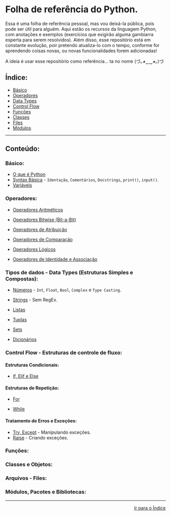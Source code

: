 # Folha de referência do Python.

Essa é uma folha de referência pessoal, mas vou deixá-la pública, pois pode ser útil para alguém. Aqui estão os recursos da linguagem Python, com anotações e exemplos (exercícios que exigirão alguma gambiarra esperta para serem resolvidos). Além disso, esse repositório está em constante evolução, poir pretendo atualiza-lo com o tempo, conforme for aprendendo coisas novas, ou novas funcionalidades forem adicionadas!

A ideia é usar esse repositório como referência... ta no nome (づ｡◕‿‿◕｡)づ

## Índice:

- [Básico](https://github.com/marcoshsq/Python_Reference_sheet#b%C3%A1sico)
- [Operadores](https://github.com/marcoshsq/Python_Reference_sheet#operadores)
- [Data Types](https://github.com/marcoshsq/Python_Reference_sheet#tipos-de-dados---data-types-estruturas-simples-e-compostas)
- [Control Flow](https://github.com/marcoshsq/Python_Reference_sheet#control-flow---estruturas-de-controle-de-fluxo)
- [Funções](https://github.com/marcoshsq/Python_Reference_sheet#fun%C3%A7%C3%B5es)
- [Classes](https://github.com/marcoshsq/Python_Reference_sheet#classes-e-objetos)
- [Files](https://github.com/marcoshsq/Python_Reference_sheet#arquivos---files)
- [Módulos](https://github.com/marcoshsq/Python_Reference_sheet#m%C3%B3dulos-pacotes-e-bibliotecas)

---

## Conteúdo:

### Básico:

- [O que é Python]()
- [Syntax Básica]() - ``Identação``, ``Comentários``, ``Docstrings``, ``print()``, ``input()``. 
- [Variáveis]()

### Operadores:

- [Operadores Aritméticos]()

- [Operadores Bitwise (Bit-a-Bit)]()

- [Operadores de Atribuição]()

- [Operadores de Comparação]()

- [Operadores Lógicos]()

- [Operadores de Identidade e Associação]()

### Tipos de dados - Data Types (Estruturas Simples e Compostas):

- [Números]() - ``Int``, ``Float``, ``Bool``, ``Complex`` e ``Type Casting``.

- [Strings]() - Sem RegEx.

- [Listas]()

- [Tuplas]()

- [Sets]()

- [Dicionários]()

### Control Flow - Estruturas de controle de fluxo:

#### Estruturas Condicionais:

- [If, Elif e Else]() 

#### Estruturas de Repetição:

- [For]() 

- [While]()

#### Tratamento de Erros e Exceções:

- [Try, Except]() - Manipulando exceções.
- [Raise]() - Criando exceções.

### Funções:

### Classes e Objetos:

### Arquivos - Files:

### Módulos, Pacotes e Bibliotecas:

---

<div align="right">
  
[Ir para o Índice](https://github.com/marcoshsq/Python_Reference_sheet#%C3%ADndice)
  
</div>

